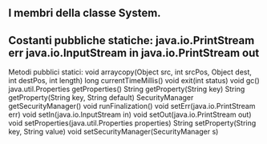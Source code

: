 I membri della classe System.
----------------------------------------------------------------------------
Costanti pubbliche statiche:
java.io.PrintStream err
java.io.InputStream in
java.io.PrintStream out
----------------------------------------------------------------------------
Metodi pubblici statici:
void arraycopy(Object src, int srcPos, Object dest, int destPos, int length)
long currentTimeMillis()
void exit(int status)
void gc()
java.util.Properties getProperties()
String getProperty(String key)
String getProperty(String key, String default) SecurityManager
getSecurityManager()
void runFinalization()
void setErr(java.io.PrintStream err)
void setIn(java.io.InputStream in)
void setOut(java.io.PrintStream out)
void setProperties(java.util.Properties properties) String
setProperty(String key, String value)
void setSecurityManager(SecurityManager s)